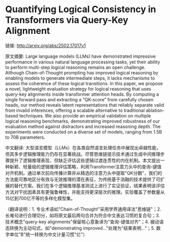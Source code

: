 # Quantifying Logical Consistency in Transformers via Query-Key Alignment

链接: http://arxiv.org/abs/2502.17017v1

原文摘要:
Large language models (LLMs) have demonstrated impressive performance in
various natural language processing tasks, yet their ability to perform
multi-step logical reasoning remains an open challenge. Although
Chain-of-Thought prompting has improved logical reasoning by enabling models to
generate intermediate steps, it lacks mechanisms to assess the coherence of
these logical transitions. In this paper, we propose a novel, lightweight
evaluation strategy for logical reasoning that uses query-key alignments inside
transformer attention heads. By computing a single forward pass and extracting
a "QK-score" from carefully chosen heads, our method reveals latent
representations that reliably separate valid from invalid inferences, offering
a scalable alternative to traditional ablation-based techniques. We also
provide an empirical validation on multiple logical reasoning benchmarks,
demonstrating improved robustness of our evaluation method against distractors
and increased reasoning depth. The experiments were conducted on a diverse set
of models, ranging from 1.5B to 70B parameters.

中文翻译:
大型语言模型（LLMs）在各类自然语言处理任务中展现出卓越性能，但其多步逻辑推理能力仍存在显著挑战。尽管思维链提示技术通过生成中间推理步骤提升了逻辑推理表现，但缺乏评估这些逻辑过渡连贯性的内在机制。本文提出一种新颖、轻量级的逻辑推理评估策略，利用Transformer注意力头中的查询-键值对齐机制。通过单次前向传播计算并从精选的注意力头中提取"QK分数"，我们的方法能可靠地区分有效与无效推理的潜在表征，为传统基于消融的技术提供了可扩展的替代方案。我们在多个逻辑推理基准测试上进行了实证验证，结果表明该评估方法对干扰因素具有更强鲁棒性，并能支持更深层次的推理。实验覆盖了参数量从15亿到700亿不等的多样化模型集。

（翻译说明：1. 专业术语如"Chain-of-Thought"采用学界通用译法"思维链"；2. 长难句进行合理切分，如将原文最后两句合并为符合中文表达习惯的复合句；3. 技术概念"query-key alignments"保留核心意象译为"查询-键值对齐"；4. 被动语态转换为主动句式，如"demonstrating improved..."处理为"结果表明..."；5. 数字单位"B"统一转换为中文计量习惯"亿"）
